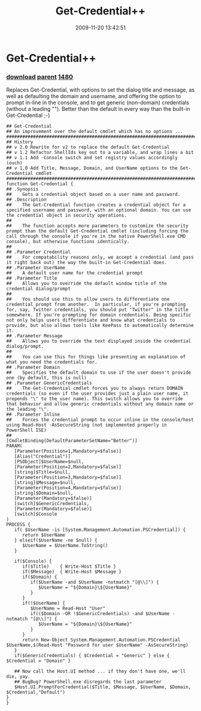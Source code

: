 ﻿---
pid:            1479
parent:         1478
children:       1480
poster:         Joel Bennett
title:          Get-Credential++
date:           2009-11-20 13:42:51
description:    Replaces Get-Credential, with options to set the dialog title and message, as well as defaulting the domain and username, and offering the option to prompt in-line in the console, and to get generic (non-domain) credentials (without a leading "\"). Better than the default in every way than the built-in Get-Credential ;-)
format:         posh
---

# Get-Credential++

### [download](1479.ps1) [parent](1478.md) [1480](1480.md)

Replaces Get-Credential, with options to set the dialog title and message, as well as defaulting the domain and username, and offering the option to prompt in-line in the console, and to get generic (non-domain) credentials (without a leading "\"). Better than the default in every way than the built-in Get-Credential ;-)

```posh
## Get-Credential 
## An improvement over the default cmdlet which has no options ...
###################################################################################################
## History
## v 2.0 Rewrite for v2 to replace the default Get-Credential
## v 1.2 Refactor ShellIds key out to a variable, and wrap lines a bit
## v 1.1 Add -Console switch and set registry values accordingly (ouch)
## v 1.0 Add Title, Message, Domain, and UserName options to the Get-Credential cmdlet
###################################################################################################
function Get-Credential { 
## .Synopsis
##    Gets a credential object based on a user name and password.
## .Description
##    The Get-Credential function creates a credential object for a specified username and password, with an optional domain. You can use the credential object in security operations.
## 
##    The function accepts more parameters to customize the security prompt than the default Get-Credential cmdlet (including forcing the call through the console if you're in the native PowerShell.exe CMD console), but otherwise functions identically.
##
## .Parameter Credential
##    For compatability reasons only, we accept a credential (and pass it right back out) the way the built-in Get-Credential does.
## .Parameter UserName
##    A default user name for the credential prompt
## .Parameter Title
##    Allows you to override the default window title of the credential dialog/prompt
##
##    You should use this to allow users to differentiate one credential prompt from another.  In particular, if you're prompting for, say, Twitter credentials, you should put "Twitter" in the title somewhere. If you're prompting for domain credentials. Being specific not only helps users differentiate and know what credentials to provide, but also allows tools like KeePass to automatically determine it.
## .Parameter Message
##    Allows you to override the text displayed inside the credential dialog/prompt.
##    
##    You can use this for things like presenting an explanation of what you need the credentials for.
## .Parameter Domain
##    Specifies the default domain to use if the user doesn't provide one (by default, this is null)
## .Parameter GenericCredentials
##    The Get-Credential cmdlet forces you to always return DOMAIN credentials (so even if the user provides just a plain user name, it prepends "\" to the user name). This switch allows you to override that behavior and allow generic credentials without any domain name or the leading "\".
## .Parameter Inline
##    Forces the credential prompt to occur inline in the console/host using Read-Host -AsSecureString (not implemented properly in PowerShell ISE)
##
[CmdletBinding(DefaultParameterSetName="Better")]
PARAM(
   [Parameter(Position=1,Mandatory=$false)]
   [Alias("Credential")]
   [PSObject]$UserName=$null,
   [Parameter(Position=2,Mandatory=$false)]
   [string]$Title=$null,
   [Parameter(Position=3,Mandatory=$false)]
   [string]$Message=$null,
   [Parameter(Position=4,Mandatory=$false)]
   [string]$Domain=$null,
   [Parameter(Mandatory=$false)]
   [switch]$GenericCredentials,
   [Parameter(Mandatory=$false)]
   [switch]$Console
)
PROCESS {
   if( $UserName -is [System.Management.Automation.PSCredential]) {
      return $UserName
   } elseif($UserName -ne $null) {
      $UserName = $UserName.ToString()
   }
   
   if($Console) {
      if($Title)    { Write-Host $Title }
      if($Message)  { Write-Host $Message }
      if($Domain) { 
         if($UserName -and $UserName -notmatch "[@\\]") { 
            $UserName = "${Domain}\${UserName}"
         }
      }
      if(!$UserName) {
         $UserName = Read-Host "User"
         if(($Domain -OR !$GenericCredentials) -and $UserName -notmatch "[@\\]") {
            $UserName = "${Domain}\${UserName}"
         }
      }
      return New-Object System.Management.Automation.PSCredential $UserName,$(Read-Host "Password for user $UserName" -AsSecureString)
   }
   if($GenericCredentials) { $Credential = "Generic" } else { $Credential = "Domain" }
   
   ## Now call the Host.UI method ... if they don't have one, we'll die, yay.
   ## BugBug? PowerShell.exe disregards the last parameter
   $Host.UI.PromptForCredential($Title, $Message, $UserName, $Domain, $Credential,"Default")
}
}
```

